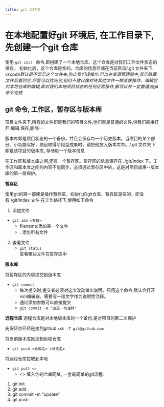 ```yaml
---
title: git 工作流
---
```


# 在本地配置好git 环境后, 在工作目录下,先创建一个git 仓库
使用 `git init ` 命令,即创建了一个本地仓库。这个仓库是对我们工作文件状态的保存。
初始化后，这个仓库是空的，仓库的信息存储在当前目录/.git 文件夹下.
    *vscode默认是不显示这个文件夹,防止我们误操作.可以在资源管理器中,显示隐藏文件后看到它.尽管可以找到它,但仍不建议像对待其他文件一样直接操作、编辑它.对本地仓库的编辑,即对我们本地项目状态的任何正常操作,都可以并一定要通过git命令完成*
## git 命令, 工作区，暂存区与版本库
项目文件夹下,所有的文件即是我们的项目文件,他们就是普通的文件,供我们直接打开,编辑,保存,删除····

版本库即是项目状态的一个备份，并且会保存每一个历史版本。当项目的某个部分、小功能写好，项目取得阶段型成果时，请把他放入版本库中。/.git 文件夹下即是该项目的版本库, 存储每一个版本信息

在工作区和版本库之间,还有一个暂存区。暂存区的信息保存在 ./git/index 下。工作区和版本库之间的内容不能同步，必须通过暂存区中转，这是对项目成果--版本库的第一层保护。

**暂存区**

使用git的第一部便是操作暂存区，初始化的git仓库，暂存区是空的，即没有./git/index 文件
在工作路径下,使用如下命令
1. 添加文件
- `git add <参数>` 
  - filename:添加某一个文件
  - . 添加所有文件
2. 查看文件
   - `git status`            
  查看哪些文件在暂存区中

**版本库**

将暂存区的内容提交到版本库
- `git commit`
    - 每次提交时,提交者必须对这次改动做出说明。只用这个命令,默认会打开vim编辑器，需要写一段文字作为说明性注释。
    - 通过添加参数可以直接提交
    - `git commit -m "这是一句注释"`

**远程仓库**
远程仓库是对本地版本库的一个备份,是对项目的第二次保护

先保证你已经链接到github
`ssh -T git@github.com `

将当前版本库推送到远程仓库
- `git push <仓库名> <分支名>`

将远程仓库拉取到本地
- `git pull <>`
  - <> 填入你的仓库网址, 
一套最简单的git流程:
1. git init
2. git add .
3. git commit -m "update"
4. git push
  
